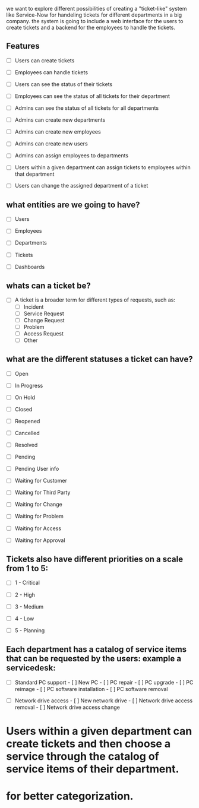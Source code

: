 we want to explore different possibilities of creating a "ticket-like" system like Service-Now for handeling tickets for different departments in a big
company. the system is going to include a web interface for the users to create tickets and a backend for the employees to handle the tickets.

## Features

- [ ] Users can create tickets
- [ ] Employees can handle tickets
- [ ] Users can see the status of their tickets
- [ ] Employees can see the status of all tickets for their department
- [ ] Admins can see the status of all tickets for all departments
- [ ] Admins can create new departments
- [ ] Admins can create new employees
- [ ] Admins can create new users
- [ ] Admins can assign employees to departments
- [ ] Users within a given department can assign tickets to employees within that department
- [ ] Users can change the assigned department of a ticket


## what entities are we going to have?

- [ ] Users
- [ ] Employees
- [ ] Departments
- [ ] Tickets
- [ ] Dashboards


## whats can a ticket be?

-[ ] A ticket is a broader term for different types of requests, such as:
    - [ ] Incident
    - [ ] Service Request
    - [ ] Change Request
    - [ ] Problem
    - [ ] Access Request
    - [ ] Other

## what are the different statuses a ticket can have?

- [ ] Open
- [ ] In Progress
- [ ] On Hold
- [ ] Closed
- [ ] Reopened
- [ ] Cancelled
- [ ] Resolved
- [ ] Pending
- [ ] Pending User info
- [ ] Waiting for Customer
- [ ] Waiting for Third Party
- [ ] Waiting for Change
- [ ] Waiting for Problem
- [ ] Waiting for Access
- [ ] Waiting for Approval


## Tickets also have different priorities on a scale from 1 to 5:

- [ ] 1 - Critical
- [ ] 2 - High
- [ ] 3 - Medium
- [ ] 4 - Low
- [ ] 5 - Planning


## Each department has a catalog of service items that can be requested by the users: example a servicedesk:

- [ ] Standard PC support
        - [ ] New PC
        - [ ] PC repair
        - [ ] PC upgrade
        - [ ] PC reimage
        - [ ] PC software installation
        - [ ] PC software removal

- [ ] Network drive access
        - [ ] New network drive
        - [ ] Network drive access removal
        - [ ] Network drive access change


# Users within a given department can create tickets and then choose a service through the catalog of service items of their department.
# for better categorization.